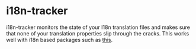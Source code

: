 # i18n-tracker
i18n-tracker monitors the state of your I18n translation files and makes sure that none of your translation properties slip through the cracks. This works well with i18n based packages such as [this](https://github.com/JSxMachina/react-i18nify).   
